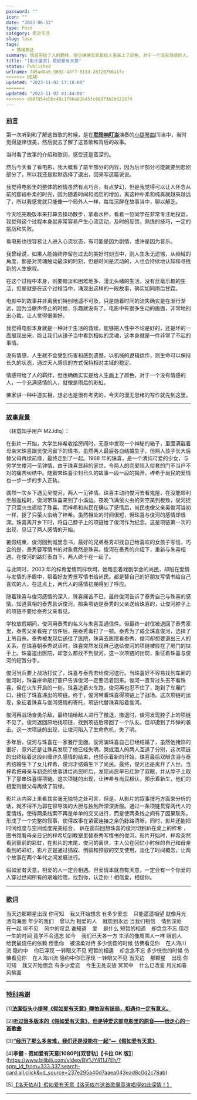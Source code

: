 ```yaml
---
password: ""
icon: ""
date: "2023-06-12"
type: Post
category: 走近生活
slug: love
tags:
  - 情绪表达
summary: 情感带给了人的羁绊，但也确确实实是给人生画上了颜色，对于一个没有情感的人，一个充满感情的人，就像是雨后的彩虹。
title: "[影乐鉴赏] 假如爱有天意"
status: Published
urlname: 745ad0a6-9638-43f7-813d-26726756a1fc
<<<<<<< HEAD
updated: "2023-11-02 17:18:00"
=======
updated: "2023-11-02 01:44:00"
>>>>>>> d88f054ebbc49c1f96e02b45fc08973b2b02197d
---
```


### <u>前言</u>

第一次听到和了解这首歌的时候，是在[**聆玲响叮当**](https://space.bilibili.com/14583924)演奏的[小提琴曲](https://www.bilibili.com/video/BV1AY4y1D78V/?spm_id_from=333.1007.tianma.1-1-1.click&vd_source=237e295a40d7aaea043ead8c0d2c78ab)[1]当中，当时觉得旋律很美，然后就去了解了这首歌和背后的故事。

当时看了故事的介绍和歌词，感受还是蛮深的。

然后今天看了看电影，我大概看了前半部分的内容，因为后半部分可能就要到悲剧部分了，所以我还是默默选择了退出，回来写这篇说说。

我觉得电影里的整体的剧情虽然有点巧合，有点梦幻，但是我觉得可以让人怀念从前的那段朴素的时光，因为随着时间和阅历的增加，离这种朴素和纯真就越来越远了，所以我感觉就只能像一个局外人一样，每每沉醉在故事当中，聊以解乏。

今天吃完晚饭本来打算去操场散步，拿着水杯，看着一位同学在非常专注地投篮，我觉得这个过程本身就非常容易产生心流活动，及时的反馈，熟练的技巧，一定的挑战和失败。

看电影也很容易让人进入心流状态，有可能是因为剧情，或许是因为音乐。

我曾经说，如果人能始终停留在过去的美好时刻当中，则人生永无遗憾，从频域的角度，那是对灵魂触动最深的时刻，但是时间是流动的，人也会持续地认知和寻找新的人生旅程。

在这个过程中本身，则要黯淡和困难地多，漫无头绪的生活，没有丝毫乐趣的生活，但是就是在这个过程当中，涌现出这样的一段故事，确实如同雨后甘霖。

电影中的故事并非离我们特别地遥不可及，只是随着时间的流失确实是在渐行渐远，因为当歌声停止的时候，乐趣就没有了。电影中有很多生动的画面，非常地别出心裁，让人觉得很美好。

我觉得电影本身就是一种对于生活的救赎，能够把人性中不论是好的，还是坏的一面展现出来，能让我们从镜子当中看到相似的灵魂，这本身就是一件非常了不起的事情。

没有情感，人生就不会受到伤害和感到遗憾，以机械的逻辑运作，则生命可以保持长久的状态，通过天人感应的方式保持相对主域的稳定。

情感带给了人的羁绊，但也确确实实是给人生画上了颜色，对于一个没有情感的人，一个充满感情的人，就像是雨后的彩虹。

佛家讲一种中道实相，想必也是很有考究的，今天的漫无思绪的写作就先到这里。

---

### <u>故事背景</u>

（转载知乎用户 M2Jdlq）：

在影片一开始，大学生梓希收拾房间时，无意中发现一个神秘的箱子，里面满载着母亲宋珠喜跟吴俊河留下的情书。虽然两人最后各自结婚生子，但两人孩子长大后替父母再续前缘，最终走到了一起。1968 年的珠喜，是一个清纯可爱的少女，与穷学生俊河一见钟情，由于珠喜显赫的家世，令两人的恋爱陷入俗套的门不当户不对的痛苦纠结中。随着宋珠喜尘封已久的故事一段一段的揭开，梓希于尚民的爱情也一步一步的步入正轨。

偶然一次乡下遇见吴俊河，两人一见钟情。珠喜主动约俊河去看鬼屋，在没能顺利坐船返程时，俊河带珠喜来到了小溪边。夜晚飞满萤火虫的天空美到极致，俊河捉了只萤火虫递给了珠喜。而梓希和尚民在确认了感情后，尚民也像父亲吴俊河当初一样，捉了只萤火虫给了梓希。虽然相处的时间很短，但珠喜与俊河的感情却很深。珠喜离开乡下时，将自己脖子上的项链给了俊河作为纪念。这是项链第一次的出现，见证了两人感情的开始。

暑假结束，俊河回到城里念书，最好的兄弟泰秀却找自己给喜欢的女孩子写信，巧合的是，泰秀要写情书的对象竟然是珠喜。俊河在泰秀的介绍下，重新与朱喜相遇。在俊河的路灯表白下，两人终于在一起了。

与此同时，2003 年的梓希爱情同样坎坷，她暗恋着戏剧学会的尚民，却陷在爱情与友情的矛盾中，帮着好友秀景写情书给尚民。都是替自己的好朋友写情书给自己喜欢的人，在这点上，两代人的感情初期得到了呼应。

随着珠喜与俊河感情的深入，珠喜痛苦不已，最终俊河告诉了泰秀自己与珠喜的感情。知道真相的泰秀告诉俊河，那条项链是泰秀的父亲送给珠喜的，让俊河脖子上的项链不要给泰秀父亲看见。

学校放假期间，俊河用泰秀的名义与朱喜互通信件。但最终一封信被退回了泰秀家里，泰秀父亲看完了信件后，把泰秀毒打了一顿。泰秀为了成全珠喜俊河，选择了上吊自杀。泰秀被发现后送往了医院，珠喜去医院看泰秀，俊河却想要退出三人的关系，在珠喜朝泰秀说话时，珠喜突然发现自己送给俊河的项链被挂在了房门的扶手上。珠喜追出医院，却怎么都找不到俊河。这一次项链的出现，象征着珠喜与俊河的短暂分手。

俊河当兵要上战场打仗了，珠喜与泰秀去给俊河送行。当珠喜好不容易找到车厢的俊河时，珠喜拼命敲打窗户告诉俊河一定要活着回来。俊河一直背过头去不看珠喜，但在火车开启的一刻，珠喜追着火车跑，俊河再也忍不住了，跑到了车厢门口，接住了珠喜递出的项链。终于，俊河带着珠喜得项链上了战场。这次项链的出现，象征着珠喜与俊河感情的寄托，项链代替珠喜陪着俊河。

俊河再战场奋勇杀敌，最终输给敌人进行了撤退，撤退时，俊河发现脖子上的项链不见了。俊河返回原地找项链，找到项链后带回了一个队友。但却遭到了炸弹的袭击。这一次项链的出现，让俊河陷入了生命危机，失了明。

多年后，俊河与珠喜在一家餐厅见面。俊河骗珠喜自己已经结婚了，虽然他掩饰的很好，意外还是让珠喜发现了他已经失明。哭成泪人的两人互道了分别，这次项链的出终结着这段纠缠许久感情的结束，也预示着新的开始。珠喜最后双眼含泪与泰秀结婚生下了女儿梓希，俊河才结婚生下了尚民。最终，俊河还是离开了人世。当梓希把母亲与初恋的故事讲给尚民听后，发现尚民早已红肿了双眼，并从脖子上取下了那串珠喜得项链。这次项链的出现，让梓希与尚民相认，预示着新生，他们的相爱则替父母再续了前缘。

影片从内容上来看其实毫无独特之处可言，但是，从影片的叙事技巧方面来分析的话，就不得不为郭在容导演的大胆与独到所深深折服。通过一条项链贯穿两代人的爱情线，使得两条线索不再是单单的交叉进行，而是使两条线之间有了因果联系，形成了一个完整的叙事，使得故事在紧密连接之余仍脉路清晰。同时，影片还能把时间维度与空间维度完美结合， 趴在窗前回想珠喜的俊河切到趴在桌上的梓希 ，图书馆看母亲日记的梓希切到教室里替泰秀写情书的俊河。影片开始时，梓希突然看到窗前的彩虹，在影片的末尾，俊河的离世，主人公在回忆小时候的自己和母亲看到的彩虹，影片正是通过插叙、倒叙和预叙的交叉使用，淡化了时间概念，让两个故事在两个年代之间发展进行。

假如爱有天意，相爱的人一定会相遇。但爱情本就自有天意，一定会有一个你爱的人穿过世间所有的艰难险阻，找到你，认定你！相信爱，相信你。

---

### <u>歌词</u>

当天边那颗星出现
你可知    我又开始想念
有多少爱恋    只能遥遥相望
就像月光    洒向海面
年少的我们    曾以为
相爱的人    就能到永远
当我们相信    情到深处    在一起
听不见    风中的叹息
谁知道    爱    是什么
短暂的相遇    却念念不忘
用尽一生的时间
竟学不会遗忘
如今    我们已天各一方
生活的像周围人一样
眼前人    给我最信任的依赖
但愿你    被温柔对待
多少恍惚的时候
仿佛看见你    在人海川流
隐约中    你已浮现
一转眼又不见
短暂的相遇    却念念不忘
多少恍惚的时候
仿佛看见你    在人海川流
隐约中你已浮现
一转眼又不见
当天边    那颗星    出现
你可知    我又开始想念
有多少爱恋    今生无处安放
冥冥中    什么已改变
月光如春风拂面

---

### <u>特别鸣谢</u>

[1][**法国街头小提琴《假如爱有天意》哪怕没有结局，相遇也一定有意义。**](https://www.bilibili.com/video/BV1AY4y1D78V/?spm_id_from=333.1007.tianma.1-1-1.click&vd_source=237e295a40d7aaea043ead8c0d2c78ab)

[2][**听过很多版本的《假如爱有天意》，但是钟爱这部电影里的原音——很走心的一首歌曲**](https://www.bilibili.com/video/BV1b7411Z7fN/?spm_id_from=333.337.search-card.all.click&vd_source=237e295a40d7aaea043ead8c0d2c78ab)

[3][**“经历了那么多苦难，我们还是没能在一起”—《假如爱有天意》**](https://www.bilibili.com/video/BV1gp4y1D738/?spm_id_from=333.337.search-card.all.click&vd_source=237e295a40d7aaea043ead8c0d2c78ab)

[4]**李健 - 假如爱有天意[1080P][双音轨]【卡拉 OK 版】**](https://www.bilibili.com/video/BV1JY411J7Eh/?spm_id_from=333.337.search-card.all.click&vd_source=237e295a40d7aaea043ead8c0d2c78ab)

[5][【洛天依AI】假如爱有天意【洛天依在这首歌里竟演唱得如此深情！】](https://www.bilibili.com/video/BV1xV4y1P789/?spm_id_from=333.1007.top_right_bar_window_default_collection.content.click&vd_source=237e295a40d7aaea043ead8c0d2c78ab)

---
